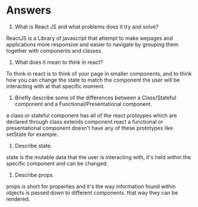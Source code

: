 # Answers

1.  What is React JS and what problems does it try and solve?

ReactJS is a Library of javascript that attempt to make wepages and applications more responsive and easier to navigate by grouping them together with components and classes. 

1.  What does it mean to _think_ in react?

To think in react is to think of your page in smaller components, and to think how you can change the state to match the component the user will be interacting with at that specific moment. 

1.  Briefly describe some of the differences between a Class/Stateful component and a Functional/Presentational component.

a class or stateful component has all of the react protoypes which are declared through class extends component.react
a functional or presentational component doesn't have any of these prototypes like setState for example.

1.  Describe state.

state is the mutable data that the user is interacting with, it's held within the specific component and can be changed. 

1.  Describe props.

props is short for properties and it's the way information found within objects is passed down to different components. that way they can be rendered. 
